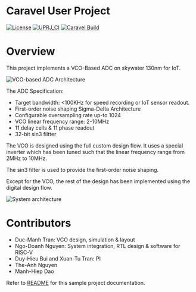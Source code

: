 # Caravel User Project

[![License](https://img.shields.io/badge/License-Apache%202.0-blue.svg)](https://opensource.org/licenses/Apache-2.0) [![UPRJ_CI](https://github.com/duyhieubui/caravel_vco_adc/actions/workflows/user_project_ci.yml/badge.svg)](https://github.com/duyhieubui/caravel_vco_adc/actions/workflows/user_project_ci.yml) [![Caravel Build](https://github.com/duyhieubui/caravel_vco_adc/actions/workflows/caravel_build.yml/badge.svg)](https://github.com/duyhieubui/caravel_vco_adc/actions/workflows/caravel_build.yml)

# Overview

This project implements a VCO-Based ADC on skywater 130nm for IoT.

![VCO-based ADC Architecture](doc/images/vco-adc-arch.png)

The ADC Specification:

- Target bandwidth: <100KHz for speed recording or IoT sensor readout.
- First-order noise shaping Sigma-Delta Architecture
- Configurable oversampling rate up-to 1024
- VCO linear frequency range: 2-10MHz
- 11 delay cells & 11 phase readout
- 32-bit sin3 filtter

The VCO is designed using the full custom design flow. It uses a
special inverter which has been tuned such that the linear frequency
range from 2MHz to 10MHz.

The sin3 filter is used to provide the first-order noise shaping.

Except for the VCO, the rest of the design has been implemented using
the digital design flow.

![System architecture](doc/images/system-arch.png)

# Contributors

- Duc-Manh Tran: VCO design, simulation & layout
- Ngo-Doanh Nguyen: System integration, RTL design & software for RISC-V
- Duy-Hieu Bui and Xuan-Tu Tran: PI
- The-Anh Nguyen
- Manh-Hiep Dao


Refer to [README](docs/source/index.rst) for this sample project documentation. 
